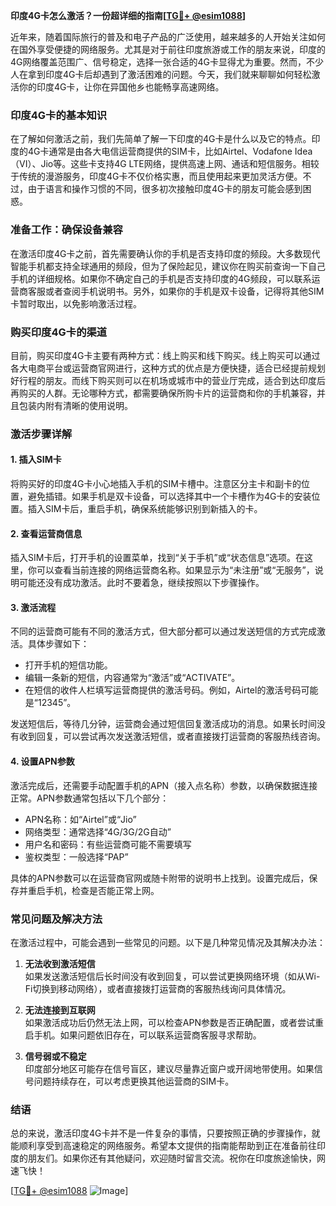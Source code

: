 **印度4G卡怎么激活？一份超详细的指南[[TG💪+ @esim1088](https://t.me/s/esim1088)]**

近年来，随着国际旅行的普及和电子产品的广泛使用，越来越多的人开始关注如何在国外享受便捷的网络服务。尤其是对于前往印度旅游或工作的朋友来说，印度的4G网络覆盖范围广、信号稳定，选择一张合适的4G卡显得尤为重要。然而，不少人在拿到印度4G卡后却遇到了激活困难的问题。今天，我们就来聊聊如何轻松激活你的印度4G卡，让你在异国他乡也能畅享高速网络。

### 印度4G卡的基本知识

在了解如何激活之前，我们先简单了解一下印度的4G卡是什么以及它的特点。印度的4G卡通常是由各大电信运营商提供的SIM卡，比如Airtel、Vodafone Idea（VI）、Jio等。这些卡支持4G LTE网络，提供高速上网、通话和短信服务。相较于传统的漫游服务，印度4G卡不仅价格实惠，而且使用起来更加灵活方便。不过，由于语言和操作习惯的不同，很多初次接触印度4G卡的朋友可能会感到困惑。

### 准备工作：确保设备兼容

在激活印度4G卡之前，首先需要确认你的手机是否支持印度的频段。大多数现代智能手机都支持全球通用的频段，但为了保险起见，建议你在购买前查询一下自己手机的详细规格。如果你不确定自己的手机是否支持印度的4G频段，可以联系运营商客服或者查阅手机说明书。另外，如果你的手机是双卡设备，记得将其他SIM卡暂时取出，以免影响激活过程。

### 购买印度4G卡的渠道

目前，购买印度4G卡主要有两种方式：线上购买和线下购买。线上购买可以通过各大电商平台或运营商官网进行，这种方式的优点是方便快捷，适合已经提前规划好行程的朋友。而线下购买则可以在机场或城市中的营业厅完成，适合到达印度后再购买的人群。无论哪种方式，都需要确保所购卡片的运营商和你的手机兼容，并且包装内附有清晰的使用说明。

### 激活步骤详解

#### 1. 插入SIM卡

将购买好的印度4G卡小心地插入手机的SIM卡槽中。注意区分主卡和副卡的位置，避免插错。如果手机是双卡设备，可以选择其中一个卡槽作为4G卡的安装位置。插入SIM卡后，重启手机，确保系统能够识别到新插入的卡。

#### 2. 查看运营商信息

插入SIM卡后，打开手机的设置菜单，找到“关于手机”或“状态信息”选项。在这里，你可以查看当前连接的网络运营商名称。如果显示为“未注册”或“无服务”，说明可能还没有成功激活。此时不要着急，继续按照以下步骤操作。

#### 3. 激活流程

不同的运营商可能有不同的激活方式，但大部分都可以通过发送短信的方式完成激活。具体步骤如下：

- 打开手机的短信功能。
- 编辑一条新的短信，内容通常为“激活”或“ACTIVATE”。
- 在短信的收件人栏填写运营商提供的激活号码。例如，Airtel的激活号码可能是“12345”。

发送短信后，等待几分钟，运营商会通过短信回复激活成功的消息。如果长时间没有收到回复，可以尝试再次发送激活短信，或者直接拨打运营商的客服热线咨询。

#### 4. 设置APN参数

激活完成后，还需要手动配置手机的APN（接入点名称）参数，以确保数据连接正常。APN参数通常包括以下几个部分：

- APN名称：如“Airtel”或“Jio”
- 网络类型：通常选择“4G/3G/2G自动”
- 用户名和密码：有些运营商可能不需要填写
- 鉴权类型：一般选择“PAP”

具体的APN参数可以在运营商官网或随卡附带的说明书上找到。设置完成后，保存并重启手机，检查是否能正常上网。

### 常见问题及解决方法

在激活过程中，可能会遇到一些常见的问题。以下是几种常见情况及其解决办法：

1. **无法收到激活短信**  
   如果发送激活短信后长时间没有收到回复，可以尝试更换网络环境（如从Wi-Fi切换到移动网络），或者直接拨打运营商的客服热线询问具体情况。

2. **无法连接到互联网**  
   如果激活成功后仍然无法上网，可以检查APN参数是否正确配置，或者尝试重启手机。如果问题依旧存在，可以联系运营商客服寻求帮助。

3. **信号弱或不稳定**  
   印度部分地区可能存在信号盲区，建议尽量靠近窗户或开阔地带使用。如果信号问题持续存在，可以考虑更换其他运营商的SIM卡。

### 结语

总的来说，激活印度4G卡并不是一件复杂的事情，只要按照正确的步骤操作，就能顺利享受到高速稳定的网络服务。希望本文提供的指南能帮助到正在准备前往印度的朋友们。如果你还有其他疑问，欢迎随时留言交流。祝你在印度旅途愉快，网速飞快！

[[TG💪+ @esim1088](https://t.me/s/esim1088) ![Image](https://i.postimg.cc/4NQfJmqS/Snipaste-2025-05-13-00-14-12.png)]
